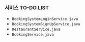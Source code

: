 ### 서비스 TO-DO LIST

* `BookingSystemLoginService.java`
* `BookingSystemSignUpService.java`
* `RestaurantService.java`
* `BookingService.java`